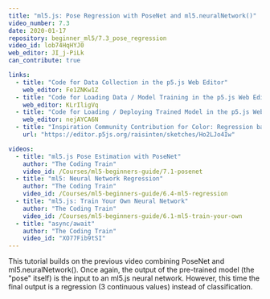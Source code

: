 ```yaml
---
title: "ml5.js: Pose Regression with PoseNet and ml5.neuralNetwork()"
video_number: 7.3
date: 2020-01-17
repository: beginner_ml5/7.3_pose_regression
video_id: lob74HqHYJ0
web_editor: JI_j-PiLk
can_contribute: true

links:
  - title: "Code for Data Collection in the p5.js Web Editor"
    web_editor: Fe1ZNKw1Z
  - title: "Code for Loading Data / Model Training in the p5.js Web Editor"
    web_editor: KLrIligVq
  - title: "Code for Loading / Deploying Trained Model in the p5.js Web Editor"
    web_editor: nejAYCA6N
  - title: "Inspiration Community Contribution for Color: Regression based note frequency and color predictor by Darshan Sen"
    url: "https://editor.p5js.org/raisinten/sketches/Ho2LJo4Iw"

videos:
  - title: "ml5.js Pose Estimation with PoseNet"
    author: "The Coding Train"
    video_id: /Courses/ml5-beginners-guide/7.1-posenet
  - title: "ml5: Neural Network Regression"
    author: "The Coding Train"
    video_id: /Courses/ml5-beginners-guide/6.4-ml5-regression
  - title: "ml5.js: Train Your Own Neural Network"
    author: "The Coding Train"
    video_id: /Courses/ml5-beginners-guide/6.1-ml5-train-your-own
  - title: "async/await"
    author: "The Coding Train"
    video_id: "XO77Fib9tSI"
---
```

This tutorial builds on the previous video combining PoseNet and ml5.neuralNetwork(). Once again, the output of the pre-trained model (the "pose" itself) is the input to an ml5.js neural network. However, this time the final output is a regression (3 continuous values) instead of classification.